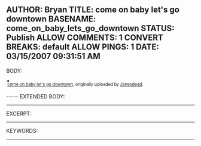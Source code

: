 AUTHOR: Bryan
TITLE: come on baby let's go downtown
BASENAME: come_on_baby_lets_go_downtown
STATUS: Publish
ALLOW COMMENTS: 1
CONVERT BREAKS: __default__
ALLOW PINGS: 1
DATE: 03/15/2007 09:31:51 AM
-----
BODY:
<style type="text/css">
.flickr-photo { border: solid 2px #000000; }
.flickr-yourcomment { }
.flickr-frame { text-align: left; padding: 3px; }
.flickr-caption { font-size: 0.8em; margin-top: 0px; }
</style>

<div class="flickr-frame">
	<a href="http://www.flickr.com/photos/shelbob/385005022/" title="photo sharing"><img src="http://farm1.static.flickr.com/124/385005022_014f831e16.jpg" class="flickr-photo" alt="" /></a>
<br />
	<span class="flickr-caption"><a href="http://www.flickr.com/photos/shelbob/385005022/">come on baby let's go downtown</a>, originally uploaded by <a href="http://www.flickr.com/people/shelbob/">Janesdead</a>.</span>
</div>
				
<p class="flickr-yourcomment">
	
</p>
-----
EXTENDED BODY:

-----
EXCERPT:

-----
KEYWORDS:

-----


